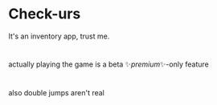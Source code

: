 # Check-urs

It's an inventory app, trust me.

#
actually playing the game is a beta ✨*premium*✨-only feature
# 
also double jumps aren't real